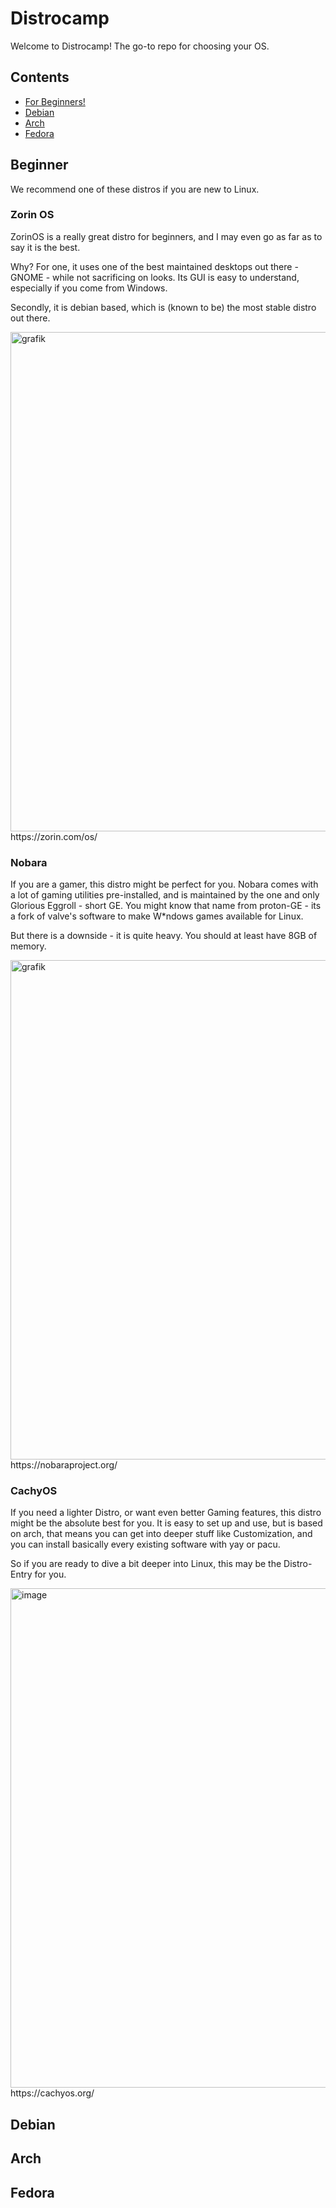 # Distrocamp

Welcome to Distrocamp! The go-to repo for choosing your OS.

## Contents
- [For Beginners!](#Beginner)
- [Debian](#Debian)
- [Arch](#Arch)
- [Fedora](#Fedora)

## Beginner
We recommend one of these distros if you are new to Linux.
### Zorin OS
ZorinOS is a really great distro for beginners, and I may even go as far as to say it is the best.

Why? For one, it uses one of the best maintained desktops out there - GNOME - while not sacrificing on looks. Its GUI is easy to understand, especially if you come from Windows.

Secondly, it is debian based, which is (known to be) the most stable distro out there.

<img width="1272" height="799" alt="grafik" src="https://github.com/user-attachments/assets/67f584c4-1c57-4d20-8185-0cde5ce1c2f5" />
https://zorin.com/os/

### Nobara
If you are a gamer, this distro might be perfect for you. Nobara comes with a lot of gaming utilities pre-installed, and is maintained by the one and only Glorious Eggroll - short GE.
You might know that name from proton-GE - its a fork of valve's software to make W*ndows games available for Linux.

But there is a downside - it is quite heavy. You should at least have 8GB of memory.

<img width="1279" height="799" alt="grafik" src="https://github.com/user-attachments/assets/06c69ae7-4c12-4568-b372-eb79800dfad5" />
https://nobaraproject.org/

### CachyOS
If you need a lighter Distro, or want even better Gaming features, this distro might be the absolute best for you.
It is easy to set up and use, but is based on arch, that means you can get into deeper stuff like Customization, and you can install basically every existing software with yay or pacu.

So if you are ready to dive a bit deeper into Linux, this may be the Distro-Entry for you.

<img width="1279" height="799" alt="image" src="https://github.com/user-attachments/assets/943d79cc-9ee9-4809-ab00-5800b3df7ca7" />
https://cachyos.org/

## Debian

## Arch

## Fedora
